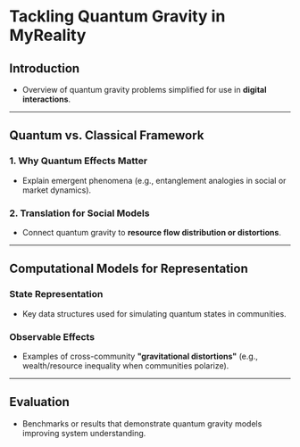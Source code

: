 # Tackling Quantum Gravity in MyReality

## Introduction

- Overview of quantum gravity problems simplified for use in **digital interactions**.

---

## Quantum vs. Classical Framework

### 1. Why Quantum Effects Matter

- Explain emergent phenomena (e.g., entanglement analogies in social or market dynamics).

### 2. Translation for Social Models

- Connect quantum gravity to **resource flow distribution or distortions**.

---

## Computational Models for Representation

### State Representation

- Key data structures used for simulating quantum states in communities.

### Observable Effects

- Examples of cross-community **"gravitational distortions"** (e.g., wealth/resource inequality when communities
  polarize).

---

## Evaluation

- Benchmarks or results that demonstrate quantum gravity models improving system understanding.